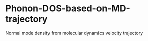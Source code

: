 # Phonon-DOS-based-on-MD-trajectory
Normal mode density from molecular dynamics velocity trajectory
